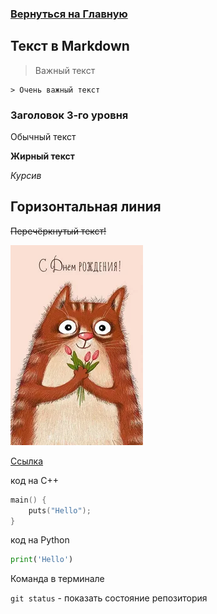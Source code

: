 ### [Вернуться на Главную](/README.md)

## Текст в Markdown

> Важный текст

```
> Очень важный текст
```

### Заголовок 3-го уровня

Обычный текст

**Жирный текст**

*Курсив*

Горизонтальная линия
---

~~Перечёркнутый текст!~~

![Изображение](/content/img/pic.webp)

[Ссылка](https://i.pinimg.com/736x/db/31/bc/db31bc079cdc99910640002c84ff2702.jpg)

код на C++

```cpp
main() {
    puts("Hello");
}
```

код на Python
```python
print('Hello')
```

Команда в терминале

`git status` - показать состояние репозитория




